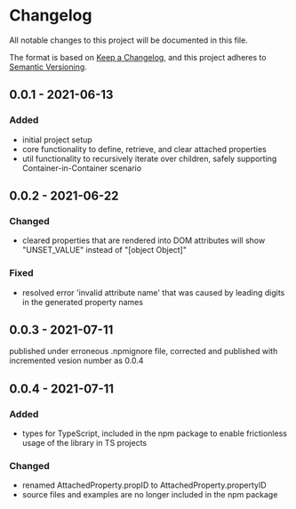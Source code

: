 # Changelog
All notable changes to this project will be documented in this file.

The format is based on [Keep a Changelog](https://keepachangelog.com/en/1.0.0/),
and this project adheres to [Semantic Versioning](https://semver.org/spec/v2.0.0.html).

## 0.0.1 - 2021-06-13
### Added
- initial project setup
- core functionality to define, retrieve, and clear attached properties
- util functionality to recursively iterate over children, safely supporting Container-in-Container scenario

## 0.0.2 - 2021-06-22
### Changed
- cleared properties that are rendered into DOM attributes will show "UNSET_VALUE" instead of "[object Object]"

### Fixed
- resolved error 'invalid attribute name' that was caused by leading digits in the generated property names

## 0.0.3 - 2021-07-11
published under erroneous .npmignore file, corrected and published with incremented vesion number as 0.0.4
## 0.0.4 - 2021-07-11
### Added
- types for TypeScript, included in the npm package to enable frictionless usage of the library in TS projects
### Changed
- renamed AttachedProperty.propID to AttachedProperty.propertyID
- source files and examples are no longer included in the npm package

